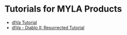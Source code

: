 # Tutorials for MYLA Products

- [dIVa Tutorial](https://myla-llc.github.io/tutorials/dIVa/index.html)
- [dIVa - Diablo II: Resurrected Tutorial](https://myla-llc.github.io/tutorials/dIVa-d2r/index.html)
